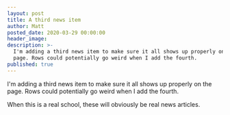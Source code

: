 ```yaml
---
layout: post
title: A third news item
author: Matt
posted_date: 2020-03-29 00:00:00
header_image:
description: >-
  I'm adding a third news item to make sure it all shows up properly on the
  page. Rows could potentially go weird when I add the fourth.
published: true
---
```


I'm adding a third news item to make sure it all shows up properly on the page. Rows could potentially go weird when I add the fourth.

When this is a real school, these will obviously be real news articles.